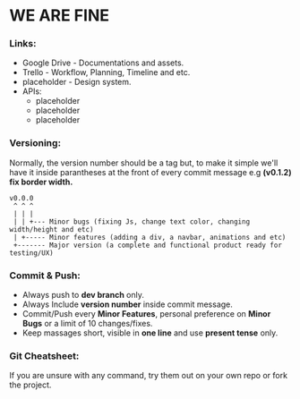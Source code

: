 # WE ARE FINE

### Links:
* Google Drive - Documentations and assets.
* Trello - Workflow, Planning, Timeline and etc.
* placeholder - Design system.
* APIs:
  * placeholder
  * placeholder
  * placeholder

### Versioning:
Normally, the version number should be a tag but, to make it simple we'll have it inside parantheses at the front of every commit message e.g **(v0.1.2) fix border width.**
```
v0.0.0
 ^ ^ ^
 | | |
 | | +--- Minor bugs (fixing Js, change text color, changing width/height and etc)
 | +----- Minor features (adding a div, a navbar, animations and etc)
 +------- Major version (a complete and functional product ready for testing/UX)
```

### Commit & Push:
* Always push to **dev branch** only.
* Always Include **version number** inside commit message.
* Commit/Push every **Minor Features**, personal preference on **Minor Bugs** or a limit of 10 changes/fixes.
* Keep massages short, visible in **one line** and use **present tense** only.

### Git Cheatsheet:
If you are unsure with any command, try them out on your own repo or fork the project.
